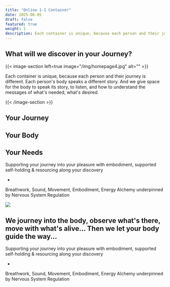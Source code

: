 ```yaml
---
title: "Online 1-1 Container"
date: 2025-06-05
draft: false
featured: true
weight: 1
description: Each container is unique, because each person and their journey is different. Each person's body speaks a different story. And we give space for the body to speak its story, to listen, and how to understand the messages of what's needed, what's desired. 
---
```


## What will we discover in your Journey?

{{< image-section left=true image="/img/homepage4.jpg" alt="" >}}

Each container is unique, because each person and their journey is different. Each person's body speaks a different story. And we give space for the body to speak its story, to listen, and how to understand the messages of what's needed, what's desired. 

{{< /image-section >}}


## Your Journey
## Your Body
## Your Needs

Supporting your journey into your pleasure with embodiment, supported self-holding & resourcing along your discovery

-

Breathwork, Sound, Movement, Embodiment, Energy Alchemy underpinned by Nervous System Regulation

![](/img/1-1-2.avif)

## We journey into the body, observe what's there, move with what's alive... Then we let your body guide the way...

Supporting your journey into your pleasure with embodiment, supported self-holding & resourcing along your discovery

-

Breathwork, Sound, Movement, Embodiment, Energy Alchemy underpinned by Nervous System Regulation